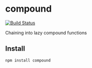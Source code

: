 # compound

[![Build Status](https://secure.travis-ci.org/Gozala/compound.png)](http://travis-ci.org/Gozala/compound)

Chaining into lazy compound functions

## Install

    npm install compound
